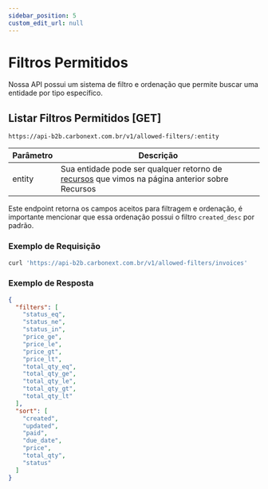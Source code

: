 ```yaml
---
sidebar_position: 5
custom_edit_url: null
---
```


# Filtros Permitidos

Nossa API possui um sistema de filtro e ordenação que permite buscar uma entidade por tipo específico.

## Listar Filtros Permitidos [GET]

`https://api-b2b.carbonext.com.br/v1/allowed-filters/:entity`

| Parâmetro | Descrição                                                                                                                      |
| --------- | ------------------------------------------------------------------------------------------------------------------------------ |
| entity  | Sua entidade pode ser qualquer retorno de [recursos](/docs/core-concepts/resources) que vimos na página anterior sobre Recursos |

Este endpoint retorna os campos aceitos para filtragem e ordenação, é importante mencionar que essa ordenação possui o filtro `created_desc` por padrão.

### Exemplo de Requisição

```javascript
curl 'https://api-b2b.carbonext.com.br/v1/allowed-filters/invoices'
```

### Exemplo de Resposta

```json
{
  "filters": [
    "status_eq",
    "status_ne",
    "status_in",
    "price_ge",
    "price_le",
    "price_gt",
    "price_lt",
    "total_qty_eq",
    "total_qty_ge",
    "total_qty_le",
    "total_qty_gt",
    "total_qty_lt"
  ],
  "sort": [
    "created",
    "updated",
    "paid",
    "due_date",
    "price",
    "total_qty",
    "status"
  ]
}
```
